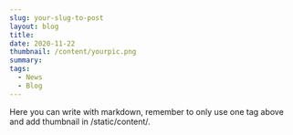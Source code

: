 ```yaml
---
slug: your-slug-to-post
layout: blog
title: 
date: 2020-11-22
thumbnail: /content/yourpic.png
summary: 
tags:
  - News
  - Blog
---
```


Here you can write with markdown, remember to only use one tag above and add thumbnail in /static/content/.

